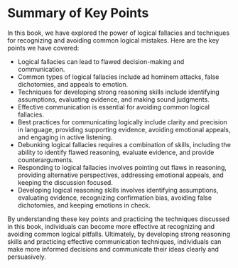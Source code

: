 Summary of Key Points
=================================

In this book, we have explored the power of logical fallacies and techniques for recognizing and avoiding common logical mistakes. Here are the key points we have covered:

* Logical fallacies can lead to flawed decision-making and communication.
* Common types of logical fallacies include ad hominem attacks, false dichotomies, and appeals to emotion.
* Techniques for developing strong reasoning skills include identifying assumptions, evaluating evidence, and making sound judgments.
* Effective communication is essential for avoiding common logical fallacies.
* Best practices for communicating logically include clarity and precision in language, providing supporting evidence, avoiding emotional appeals, and engaging in active listening.
* Debunking logical fallacies requires a combination of skills, including the ability to identify flawed reasoning, evaluate evidence, and provide counterarguments.
* Responding to logical fallacies involves pointing out flaws in reasoning, providing alternative perspectives, addressing emotional appeals, and keeping the discussion focused.
* Developing logical reasoning skills involves identifying assumptions, evaluating evidence, recognizing confirmation bias, avoiding false dichotomies, and keeping emotions in check.

By understanding these key points and practicing the techniques discussed in this book, individuals can become more effective at recognizing and avoiding common logical pitfalls. Ultimately, by developing strong reasoning skills and practicing effective communication techniques, individuals can make more informed decisions and communicate their ideas clearly and persuasively.
